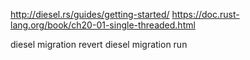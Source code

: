 http://diesel.rs/guides/getting-started/
https://doc.rust-lang.org/book/ch20-01-single-threaded.html

diesel migration revert
diesel migration run